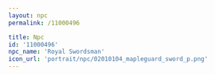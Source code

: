 ```yaml
---
layout: npc
permalink: /11000496

title: Npc
id: '11000496'
npc_name: 'Royal Swordsman'
icon_url: 'portrait/npc/02010104_mapleguard_sword_p.png'
---
```

